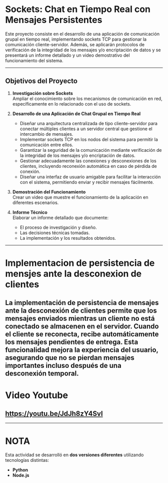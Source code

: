 # Sockets: Chat en Tiempo Real con Mensajes Persistentes

Este proyecto consiste en el desarrollo de una aplicación de comunicación grupal en tiempo real, implementando sockets TCP para gestionar la comunicación cliente-servidor. Además, se aplicarán protocolos de verificación de la integridad de los mensajes y/o encriptación de datos y se presentará un informe detallado y un video demostrativo del funcionamiento del sistema.

---

## Objetivos del Proyecto

1. **Investigación sobre Sockets**  
   Ampliar el conocimiento sobre los mecanismos de comunicación en red, específicamente en lo relacionado con el uso de sockets.

2. **Desarrollo de una Aplicación de Chat Grupal en Tiempo Real**  
   - Diseñar una arquitectura centralizada de tipo cliente-servidor para conectar múltiples clientes a un servidor central que gestione el intercambio de mensajes.
   - Implementar sockets TCP en los nodos del sistema para permitir la comunicación entre ellos.
   - Garantizar la seguridad de la comunicación mediante verificación de la integridad de los mensajes y/o encriptación de datos.
   - Gestionar adecuadamente las conexiones y desconexiones de los clientes, incluyendo reconexión automática en caso de pérdida de conexión.
   - Diseñar una interfaz de usuario amigable para facilitar la interacción con el sistema, permitiendo enviar y recibir mensajes fácilmente.

3. **Demostración del Funcionamiento**  
   Crear un video que muestre el funcionamiento de la aplicación en diferentes escenarios.

4. **Informe Técnico**  
   Elaborar un informe detallado que documente:
   - El proceso de investigación y diseño.
   - Las decisiones técnicas tomadas.
   - La implementación y los resultados obtenidos.

---
# Implementacion de persistencia de mensjes ante la desconexion de clientes
La implementación de persistencia de mensajes ante la desconexión de clientes permite que los mensajes enviados mientras un cliente no está conectado se almacenen en el servidor. Cuando el cliente se reconecta, recibe automáticamente los mensajes pendientes de entrega. Esta funcionalidad mejora la experiencia del usuario, asegurando que no se pierdan mensajes importantes incluso después de una desconexión temporal.
---
# Video Youtube

## **https://youtu.be/JdJh8zY4SvI**

---

# NOTA
Esta actividad se desarrolló en **dos versiones diferentes** utilizando tecnologías distintas:

- **Python**
- **Node.js**


